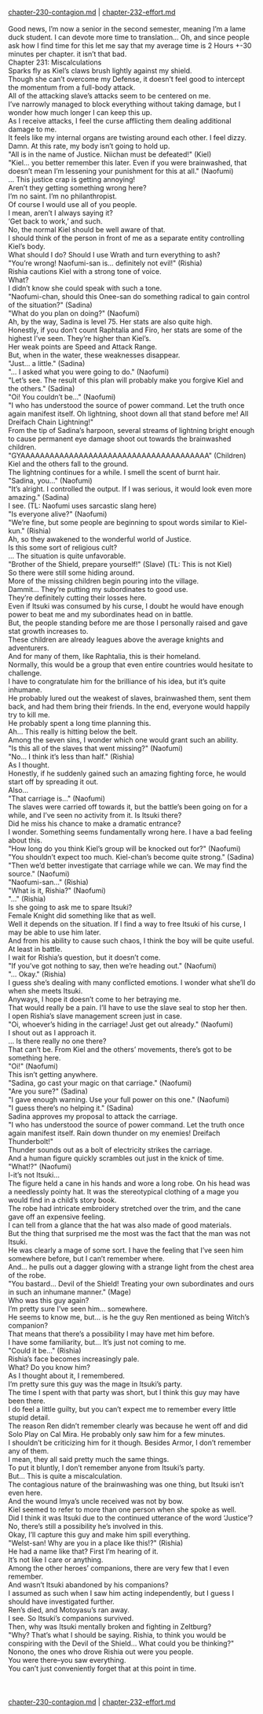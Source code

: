 [chapter-230-contagion.md](./chapter-230-contagion.md) | [chapter-232-effort.md](./chapter-232-effort.md) <br/>
<br/>
Good news, I’m now a senior in the second semester, meaning I’m a lame duck student. I can devote more time to translation… Oh, and since people ask how I find time for this let me say that my average time is 2 Hours +-30 minutes per chapter. it isn’t that bad.<br/>
Chapter 231: Miscalculations<br/>
Sparks fly as Kiel’s claws brush lightly against my shield.<br/>
Though she can’t overcome my Defense, it doesn’t feel good to intercept the momentum from a full-body attack.<br/>
All of the attacking slave’s attacks seem to be centered on me.<br/>
I’ve narrowly managed to block everything without taking damage, but I wonder how much longer I can keep this up.<br/>
As I receive attacks, I feel the curse afflicting them dealing additional damage to me.<br/>
It feels like my internal organs are twisting around each other. I feel dizzy.<br/>
Damn. At this rate, my body isn’t going to hold up.<br/>
"All is in the name of Justice. Niichan must be defeated!" (Kiel)<br/>
"Kiel… you better remember this later. Even if you were brainwashed, that doesn’t mean I’m lessening your punishment for this at all." (Naofumi)<br/>
… This justice crap is getting annoying!<br/>
Aren’t they getting something wrong here?<br/>
I’m no saint. I’m no philanthropist.<br/>
Of course I would use all of you people.<br/>
I mean, aren’t I always saying it?<br/>
‘Get back to work,’ and such.<br/>
No, the normal Kiel should be well aware of that.<br/>
I should think of the person in front of me as a separate entity controlling Kiel’s body.<br/>
What should I do? Should I use Wrath and turn everything to ash?<br/>
"You’re wrong! Naofumi-san is… definitely not evil!" (Rishia)<br/>
Rishia cautions Kiel with a strong tone of voice.<br/>
What?<br/>
I didn’t know she could speak with such a tone.<br/>
"Naofumi-chan, should this Onee-san do something radical to gain control of the situation?" (Sadina)<br/>
"What do you plan on doing?" (Naofumi)<br/>
Ah, by the way, Sadina is level 75. Her stats are also quite high.<br/>
Honestly, if you don’t count Raphtalia and Firo, her stats are some of the highest I’ve seen. They’re higher than Kiel’s.<br/>
Her weak points are Speed and Attack Range.<br/>
But, when in the water, these weaknesses disappear.<br/>
"Just… a little." (Sadina)<br/>
"… I asked what you were going to do." (Naofumi)<br/>
"Let’s see. The result of this plan will probably make you forgive Kiel and the others." (Sadina)<br/>
"Oi! You couldn’t be…" (Naofumi)<br/>
"I who has understood the source of power command. Let the truth once again manifest itself. Oh lightning, shoot down all that stand before me! All Dreifach Chain Lightning!"<br/>
From the tip of Sadina’s harpoon, several streams of lightning bright enough to cause permanent eye damage shoot out towards the brainwashed children.<br/>
"GYAAAAAAAAAAAAAAAAAAAAAAAAAAAAAAAAAAAAAAA" (Children)<br/>
Kiel and the others fall to the ground.<br/>
The lightning continues for a while. I smell the scent of burnt hair.<br/>
"Sadina, you…" (Naofumi)<br/>
"It’s alright. I controlled the output. If I was serious, it would look even more amazing." (Sadina)<br/>
I see. (TL: Naofumi uses sarcastic slang here)<br/>
"Is everyone alive?" (Naofumi)<br/>
"We’re fine, but some people are beginning to spout words similar to Kiel-kun." (Rishia)<br/>
Ah, so they awakened to the wonderful world of Justice.<br/>
Is this some sort of religious cult?<br/>
… The situation is quite unfavorable.<br/>
"Brother of the Shield, prepare yourself!" (Slave) (TL: This is not Kiel)<br/>
So there were still some hiding around.<br/>
More of the missing children begin pouring into the village.<br/>
Dammit… They’re putting my subordinates to good use.<br/>
They’re definitely cutting their losses here.<br/>
Even if Itsuki was consumed by his curse, I doubt he would have enough power to beat me and my subordinates head on in battle.<br/>
But, the people standing before me are those I personally raised and gave stat growth increases to.<br/>
These children are already leagues above the average knights and adventurers.<br/>
And for many of them, like Raphtalia, this is their homeland.<br/>
Normally, this would be a group that even entire countries would hesitate to challenge.<br/>
I have to congratulate him for the brilliance of his idea, but it’s quite inhumane.<br/>
He probably lured out the weakest of slaves, brainwashed them, sent them back, and had them bring their friends. In the end, everyone would happily try to kill me.<br/>
He probably spent a long time planning this.<br/>
Ah… This really is hitting below the belt.<br/>
Among the seven sins, I wonder which one would grant such an ability.<br/>
"Is this all of the slaves that went missing?" (Naofumi)<br/>
"No… I think it’s less than half." (Rishia)<br/>
As I thought.<br/>
Honestly, if he suddenly gained such an amazing fighting force, he would start off by spreading it out.<br/>
Also…<br/>
"That carriage is…" (Naofumi)<br/>
The slaves were carried off towards it, but the battle’s been going on for a while, and I’ve seen no activity from it. Is Itsuki there?<br/>
Did he miss his chance to make a dramatic entrance?<br/>
I wonder. Something seems fundamentally wrong here. I have a bad feeling about this.<br/>
"How long do you think Kiel’s group will be knocked out for?" (Naofumi)<br/>
"You shouldn’t expect too much. Kiel-chan’s become quite strong." (Sadina)<br/>
"Then we’d better investigate that carriage while we can. We may find the source." (Naofumi)<br/>
"Naofumi-san…" (Rishia)<br/>
"What is it, Rishia?" (Naofumi)<br/>
"…" (Rishia)<br/>
Is she going to ask me to spare Itsuki?<br/>
Female Knight did something like that as well.<br/>
Well it depends on the situation. If I find a way to free Itsuki of his curse, I may be able to use him later.<br/>
And from his ability to cause such chaos, I think the boy will be quite useful.<br/>
At least in battle.<br/>
I wait for Rishia’s question, but it doesn’t come.<br/>
"If you’ve got nothing to say, then we’re heading out." (Naofumi)<br/>
"… Okay." (Rishia)<br/>
I guess she’s dealing with many conflicted emotions. I wonder what she’ll do when she meets Itsuki.<br/>
Anyways, I hope it doesn’t come to her betraying me.<br/>
That would really be a pain. I’ll have to use the slave seal to stop her then.<br/>
I open Rishia’s slave management screen just in case.<br/>
"Oi, whoever’s hiding in the carriage! Just get out already." (Naofumi)<br/>
I shout out as I approach it.<br/>
… Is there really no one there?<br/>
That can’t be. From Kiel and the others’ movements, there’s got to be something here.<br/>
"Oi!" (Naofumi)<br/>
This isn’t getting anywhere.<br/>
"Sadina, go cast your magic on that carriage." (Naofumi)<br/>
"Are you sure?" (Sadina)<br/>
"I gave enough warning. Use your full power on this one." (Naofumi)<br/>
"I guess there’s no helping it." (Sadina)<br/>
Sadina approves my proposal to attack the carriage.<br/>
"I who has understood the source of power command. Let the truth once again manifest itself. Rain down thunder on my enemies! Dreifach Thunderbolt!"<br/>
Thunder sounds out as a bolt of electricity strikes the carriage.<br/>
And a human figure quickly scrambles out just in the knick of time.<br/>
"What!?" (Naofumi)<br/>
I-it’s not Itsuki…<br/>
The figure held a cane in his hands and wore a long robe. On his head was a needlessly pointy hat. It was the stereotypical clothing of a mage you would find in a child’s story book.<br/>
The robe had intricate embroidery stretched over the trim, and the cane gave off an expensive feeling.<br/>
I can tell from a glance that the hat was also made of good materials.<br/>
But the thing that surprised me the most was the fact that the man was not Itsuki.<br/>
He was clearly a mage of some sort. I have the feeling that I’ve seen him somewhere before, but I can’t remember where.<br/>
And… he pulls out a dagger glowing with a strange light from the chest area of the robe.<br/>
"You bastard… Devil of the Shield! Treating your own subordinates and ours in such an inhumane manner." (Mage)<br/>
Who was this guy again?<br/>
I’m pretty sure I’ve seen him… somewhere.<br/>
He seems to know me, but… is he the guy Ren mentioned as being Witch’s companion?<br/>
That means that there’s a possibility I may have met him before.<br/>
I have some familiarity, but… It’s just not coming to me.<br/>
"Could it be…" (Rishia)<br/>
Rishia’s face becomes increasingly pale.<br/>
What? Do you know him?<br/>
As I thought about it, I remembered.<br/>
I’m pretty sure this guy was the mage in Itsuki’s party.<br/>
The time I spent with that party was short, but I think this guy may have been there.<br/>
I do feel a little guilty, but you can’t expect me to remember every little stupid detail.<br/>
The reason Ren didn’t remember clearly was because he went off and did Solo Play on Cal Mira. He probably only saw him for a few minutes.<br/>
I shouldn’t be criticizing him for it though. Besides Armor, I don’t remember any of them.<br/>
I mean, they all said pretty much the same things.<br/>
To put it bluntly, I don’t remember anyone from Itsuki’s party.<br/>
But… This is quite a miscalculation.<br/>
The contagious nature of the brainwashing was one thing, but Itsuki isn’t even here.<br/>
And the wound Imya’s uncle received was not by bow.<br/>
Kiel seemed to refer to more than one person when she spoke as well.<br/>
Did I think it was Itsuki due to the continued utterance of the word ‘Justice’?<br/>
No, there’s still a possibility he’s involved in this.<br/>
Okay, I’ll capture this guy and make him spill everything.<br/>
"Welst-san! Why are you in a place like this!?" (Rishia)<br/>
He had a name like that? First I’m hearing of it.<br/>
It’s not like I care or anything.<br/>
Among the other heroes’ companions, there are very few that I even remember.<br/>
And wasn’t Itsuki abandoned by his companions?<br/>
I assumed as such when I saw him acting independently, but I guess I should have investigated further.<br/>
Ren’s died, and Motoyasu’s ran away.<br/>
I see. So Itsuki’s companions survived.<br/>
Then, why was Itsuki mentally broken and fighting in Zeltburg?<br/>
"Why? That’s what I should be saying. Rishia, to think you would be conspiring with the Devil of the Shield… What could you be thinking?"<br/>
Nonono, the ones who drove Rishia out were you people.<br/>
You were there–you saw everything.<br/>
You can’t just conveniently forget that at this point in time.<br/>
<br/>
<br/> <br/>
[chapter-230-contagion.md](./chapter-230-contagion.md) | [chapter-232-effort.md](./chapter-232-effort.md) <br/>
